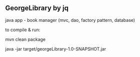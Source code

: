 GeorgeLibrary by jq
----------
java app - book manager (mvc, dao, factory pattern, database)

to compile & run:

mvn clean package

java -jar target/georgeLibrary-1.0-SNAPSHOT.jar

